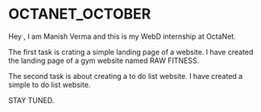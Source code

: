 # OCTANET_OCTOBER
Hey , I am Manish Verma and this is my WebD internship at OctaNet.


The first task is crating a simple landing page of a website.
I have created the landing page of a gym website named RAW FITNESS.

The second task is about creating a to do list website.
I have created a simple to do list website.

STAY TUNED.
